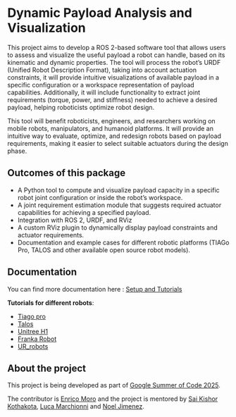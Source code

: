 # Dynamic Payload Analysis and Visualization

This project aims to develop a ROS 2-based software tool that allows users to assess and visualize the useful payload a robot can handle, based on its kinematic and dynamic properties. The tool will process the robot’s URDF (Unified Robot Description Format), taking into account actuation constraints, it will provide intuitive visualizations of available payload in a specific configuration or a workspace representation of payload capabilities. Additionally, it will include functionality to extract joint requirements (torque, power, and stiffness) needed to achieve a desired payload, helping roboticists optimize robot design.

This tool will benefit roboticists, engineers, and researchers working on mobile robots, manipulators, and humanoid platforms. It will provide an intuitive way to evaluate, optimize, and redesign robots based on payload requirements, making it easier to select suitable actuators during the design phase.

## Outcomes of this package

  * A Python tool to compute and visualize payload capacity in a specific robot joint configuration or inside the robot’s workspace.
  * A joint requirement estimation module that suggests required actuator capabilities for achieving a specified payload.
  * Integration with ROS 2, URDF, and RViz
  * A custom RViz plugin to dynamically display payload constraints and actuator requirements.
  * Documentation and example cases for different robotic platforms (TIAGo Pro, TALOS and other available open source robot models).

## Documentation

You can find more documentation here : [Setup and Tutorials](doc/README.md)

**Tutorials for different robots**:
- [Tiago pro](tutorials/tiago_pro_tutorial.md)
- [Talos](tutorials/talos_tutorial.md)
- [Unitree H1](tutorials/H1_tutorial.md)
- [Franka Robot](tutorials/franka_tutorial.md)
- [UR_robots](tutorials/ur_robots_tutorial.md)

## About the project
This project is being developed as part of [Google Summer of Code 2025](https://summerofcode.withgoogle.com/programs/2025/projects/mPxgXKpc).

The contributor is [Enrico Moro](https://github.com/enrico391) and the project is mentored by [Sai Kishor Kothakota](https://github.com/saikishor), [Luca Marchionni](https://github.com/lucamarchionni) and [Noel Jimenez](https://github.com/Noel215).
